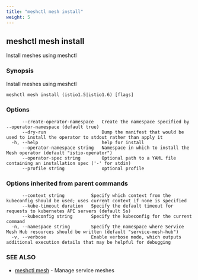 ```yaml
---
title: "meshctl mesh install"
weight: 5
---
```

## meshctl mesh install

Install meshes using meshctl

### Synopsis

Install meshes using meshctl

```
meshctl mesh install (istio1.5|istio1.6) [flags]
```

### Options

```
      --create-operator-namespace   Create the namespace specified by --operator-namespace (default true)
      --dry-run                     Dump the manifest that would be used to install the operator to stdout rather than apply it
  -h, --help                        help for install
      --operator-namespace string   Namespace in which to install the Mesh operator (default "istio-operator")
      --operator-spec string        Optional path to a YAML file containing an installation spec ('-' for stdin)
      --profile string              optional profile
```

### Options inherited from parent commands

```
      --context string          Specify which context from the kubeconfig should be used; uses current context if none is specified
      --kube-timeout duration   Specify the default timeout for requests to kubernetes API servers (default 5s)
      --kubeconfig string       Specify the kubeconfig for the current command
  -n, --namespace string        Specify the namespace where Service Mesh Hub resources should be written (default "service-mesh-hub")
  -v, --verbose                 Enable verbose mode, which outputs additional execution details that may be helpful for debugging
```

### SEE ALSO

* [meshctl mesh](../meshctl_mesh)	 - Manage service meshes

